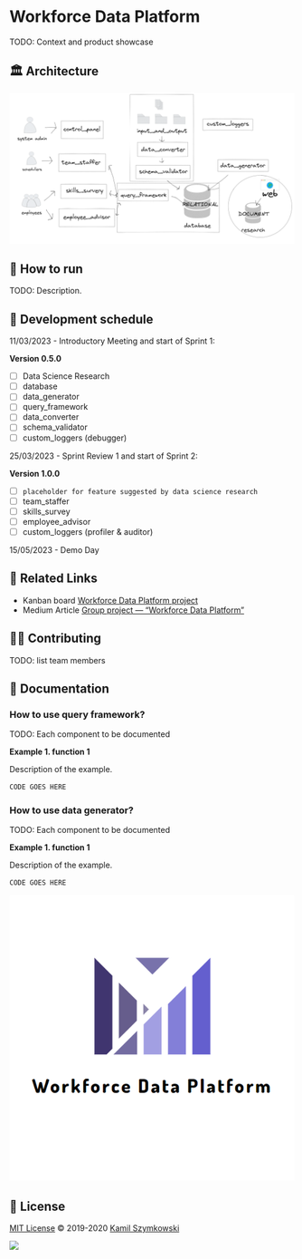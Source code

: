 
# Workforce Data Platform
TODO: Context and product showcase

## 🏛️ Architecture
![architecture](https://github.com/SzymkowskiDev/workforce-data-platform/blob/master/media/diagram2i.PNG?raw=true)

## 🚀 How to run
TODO: Description.

## 📅 Development schedule

11/03/2023 - Introductory Meeting and start of Sprint 1:

**Version 0.5.0**

- [ ] Data Science Research
- [ ] database
- [ ] data_generator
- [ ] query_framework
- [ ] data_converter
- [ ] schema_validator
- [ ] custom_loggers (debugger)

25/03/2023 - Sprint Review 1 and start of Sprint 2:

**Version 1.0.0**
- [ ] `placeholder for feature suggested by data science research`
- [ ] team_staffer
- [ ] skills_survey
- [ ] employee_advisor
- [ ] custom_loggers (profiler & auditor)

15/05/2023 - Demo Day

## 🔗 Related Links
* Kanban board [Workforce Data Platform project](https://github.com/users/SzymkowskiDev/projects/8/views/1)
* Medium Article [Group project — “Workforce Data Platform”](https://medium.com/hqw-program/group-project-workforce-data-platform-7781592c3626)

## 👨‍💻 Contributing
TODO: list team members

## 📖 Documentation

### How to use query framework?
TODO: Each component to be documented

**Example 1. function 1**

Description of the example.
```python
CODE GOES HERE
```

### How to use data generator?
TODO: Each component to be documented

**Example 1. function 1**

Description of the example.
```python
CODE GOES HERE
```

![logo](https://github.com/SzymkowskiDev/workforce-data-platform/blob/master/media/logo.PNG?raw=true)

## 📄 License
[MIT License](https://choosealicense.com/licenses/mit/) ©️ 2019-2020 [Kamil Szymkowski](https://github.com/SzymkowskiDev "Get in touch!")

[![](https://img.shields.io/badge/license-MIT-green?style=plastic)](https://choosealicense.com/licenses/mit/)






